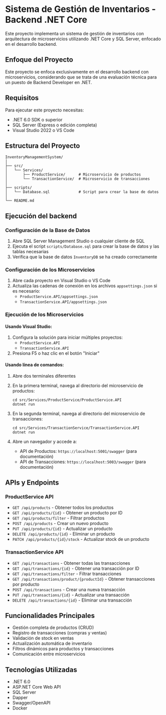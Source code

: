 ﻿# Sistema de Gestión de Inventarios - Backend .NET Core

Este proyecto implementa un sistema de gestión de inventarios con arquitectura de microservicios utilizando .NET Core y SQL Server, enfocado en el desarrollo backend.

## Enfoque del Proyecto

Este proyecto se enfoca exclusivamente en el desarrollo backend con microservicios, considerando que se trata de una evaluación técnica para un puesto de Backend Developer en .NET.

## Requisitos

Para ejecutar este proyecto necesitas:
- .NET 6.0 SDK o superior
- SQL Server (Express o edición completa)
- Visual Studio 2022 o VS Code

## Estructura del Proyecto

```
InventoryManagementSystem/
│
├── src/
│   └── Services/
│       ├── ProductService/      # Microservicio de productos
│       └── TransactionService/  # Microservicio de transacciones
│
├── scripts/
│   └── Database.sql             # Script para crear la base de datos
│
└── README.md
```

## Ejecución del backend

### Configuración de la Base de Datos

1. Abre SQL Server Management Studio o cualquier cliente de SQL
2. Ejecuta el script `scripts/Database.sql` para crear la base de datos y las tablas necesarias
3. Verifica que la base de datos `InventoryDB` se ha creado correctamente

### Configuración de los Microservicios

1. Abre cada proyecto en Visual Studio o VS Code
2. Actualiza las cadenas de conexión en los archivos `appsettings.json` si es necesario:
   - `ProductService.API/appsettings.json`
   - `TransactionService.API/appsettings.json`

### Ejecución de los Microservicios

#### Usando Visual Studio:

1. Configura la solución para iniciar múltiples proyectos:
   - `ProductService.API`
   - `TransactionService.API`
2. Presiona F5 o haz clic en el botón "Iniciar"

#### Usando línea de comandos:

1. Abre dos terminales diferentes

2. En la primera terminal, navega al directorio del microservicio de productos:
   ```
   cd src/Services/ProductService/ProductService.API
   dotnet run
   ```

3. En la segunda terminal, navega al directorio del microservicio de transacciones:
   ```
   cd src/Services/TransactionService/TransactionService.API
   dotnet run
   ```

4. Abre un navegador y accede a:
   - API de Productos: `https://localhost:5001/swagger` (para documentación)
   - API de Transacciones: `https://localhost:5003/swagger` (para documentación)

## APIs y Endpoints

### ProductService API

- `GET /api/products` - Obtener todos los productos
- `GET /api/products/{id}` - Obtener un producto por ID
- `GET /api/products/filter` - Filtrar productos
- `POST /api/products` - Crear un nuevo producto
- `PUT /api/products/{id}` - Actualizar un producto
- `DELETE /api/products/{id}` - Eliminar un producto
- `PATCH /api/products/{id}/stock` - Actualizar stock de un producto

### TransactionService API

- `GET /api/transactions` - Obtener todas las transacciones
- `GET /api/transactions/{id}` - Obtener una transacción por ID
- `GET /api/transactions/filter` - Filtrar transacciones
- `GET /api/transactions/product/{productId}` - Obtener transacciones por producto
- `POST /api/transactions` - Crear una nueva transacción
- `PUT /api/transactions/{id}` - Actualizar una transacción
- `DELETE /api/transactions/{id}` - Eliminar una transacción

## Funcionalidades Principales

- Gestión completa de productos (CRUD)
- Registro de transacciones (compras y ventas)
- Validación de stock en ventas
- Actualización automática de inventario
- Filtros dinámicos para productos y transacciones
- Comunicación entre microservicios

## Tecnologías Utilizadas

- .NET 6.0
- ASP.NET Core Web API
- SQL Server
- Dapper
- Swagger/OpenAPI
- Docker

